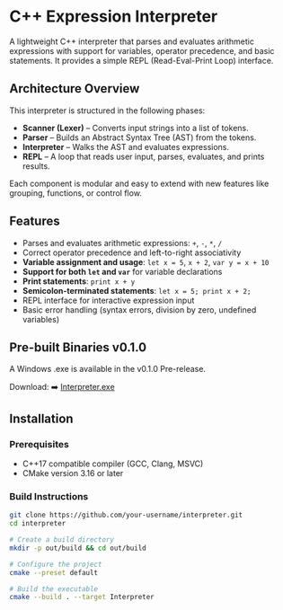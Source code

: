 # C++ Expression Interpreter

A lightweight C++ interpreter that parses and evaluates arithmetic expressions with support for variables, operator precedence, and basic statements. It provides a simple REPL (Read-Eval-Print Loop) interface.

## Architecture Overview

This interpreter is structured in the following phases:
- **Scanner (Lexer)** – Converts input strings into a list of tokens.
- **Parser** – Builds an Abstract Syntax Tree (AST) from the tokens.
- **Interpreter** – Walks the AST and evaluates expressions.
- **REPL** – A loop that reads user input, parses, evaluates, and prints results.

Each component is modular and easy to extend with new features like grouping, functions, or control flow.

## Features

- Parses and evaluates arithmetic expressions: `+`, `-`, `*`, `/`
- Correct operator precedence and left-to-right associativity
- **Variable assignment and usage**: `let x = 5`, `x + 2`, `var y = x + 10`
- **Support for both `let` and `var`** for variable declarations
- **Print statements**: `print x + y`
- **Semicolon-terminated statements**: `let x = 5; print x + 2;`
- REPL interface for interactive expression input
- Basic error handling (syntax errors, division by zero, undefined variables)

## Pre-built Binaries v0.1.0

A Windows .exe is available in the v0.1.0 Pre-release.

Download:
➡️ [Interpreter.exe](https://github.com/abhiraj-kale/Interpreter/releases/tag/v0.1.0)

## Installation

### Prerequisites

- C++17 compatible compiler (GCC, Clang, MSVC)
- CMake version 3.16 or later

### Build Instructions

```bash
git clone https://github.com/your-username/interpreter.git
cd interpreter

# Create a build directory
mkdir -p out/build && cd out/build

# Configure the project
cmake --preset default

# Build the executable
cmake --build . --target Interpreter
